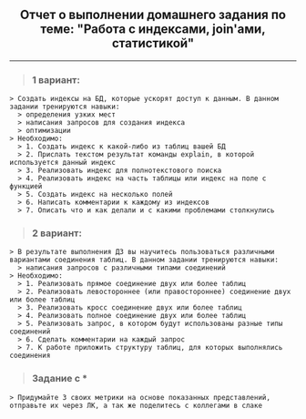 
<div align="center"><h2> Отчет о выполнении домашнего задания по теме: "Работа с индексами, join'ами, статистикой" </h2></div>

***


> ### 1 вариант:
    > Создать индексы на БД, которые ускорят доступ к данным. В данном задании тренируются навыки:
      > определения узких мест
      > написания запросов для создания индекса
      > оптимизации
    > Необходимо:
      > 1. Создать индекс к какой-либо из таблиц вашей БД
      > 2. Прислать текстом результат команды explain, в которой используется данный индекс
      > 3. Реализовать индекс для полнотекстового поиска
      > 4. Реализовать индекс на часть таблицы или индекс на поле с функцией
      > 5. Создать индекс на несколько полей
      > 6. Написать комментарии к каждому из индексов
      > 7. Описать что и как делали и с какими проблемами столкнулись

> ### 2 вариант:
    > В результате выполнения ДЗ вы научитесь пользоваться различными вариантами соединения таблиц. В данном задании тренируются навыки:
      > написания запросов с различными типами соединений
    > Необходимо:
      > 1. Реализовать прямое соединение двух или более таблиц
      > 2. Реализовать левостороннее (или правостороннее) соединение двух или более таблиц
      > 3. Реализовать кросс соединение двух или более таблиц
      > 4. Реализовать полное соединение двух или более таблиц
      > 5. Реализовать запрос, в котором будут использованы разные типы соединений
      > 6. Сделать комментарии на каждый запрос
      > 7. К работе приложить структуру таблиц, для которых выполнялись соединения

> ### Задание с *
    > Придумайте 3 своих метрики на основе показанных представлений, отправьте их через ЛК, а так же поделитесь с коллегами в слаке
